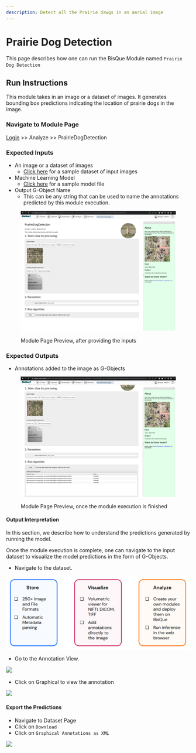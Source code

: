 ```yaml
---
description: Detect all the Prairie dawgs in an aerial image
---
```


# Prairie Dog Detection

This page describes how one can run the BisQue Module named `Prairie Dog Detection`

## Run Instructions

This module takes in an image or a dataset of images. It generates bounding box predictions indicating the location of prairie dogs in the image.

### Navigate to Module Page

[Login](../login-signup.md) >> Analyze >> PrairieDogDetection

### Expected Inputs

* An image or a dataset of images
  * [Click here](https://bisque2.ece.ucsb.edu/client\_service/view?resource=https://bisque2.ece.ucsb.edu/data\_service/00-dvP54x459TPyAzDaPvYe78) for a sample dataset of input images
* Machine Learning Model
  * [Click here](https://bisque2.ece.ucsb.edu/client\_service/view?resource=https://bisque2.ece.ucsb.edu/data\_service/00-nJTSZ2NXqXHQDphJ4zzmUU) for a sample model file
* Output G-Object Name
  * This can be any string that can be used to name the annotations predicted by this module execution.

<figure><img src="../../.gitbook/assets/image (8).png" alt=""><figcaption><p>Module Page Preview, after providing the inputs</p></figcaption></figure>

### Expected Outputs

* Annotations added to the image as G-Objects

<figure><img src="../../.gitbook/assets/image (15).png" alt=""><figcaption><p>Module Page Preview, once the module execution is finished</p></figcaption></figure>

#### Output Interpretation

In this section, we describe how to understand the predictions generated by running the model.



Once the module execution is complete, one can navigate to the input dataset to visualize the model predictions in the form of G-Objects.

* Navigate to the dataset.

![](<../../.gitbook/assets/image (10).png>)

* Go to the Annotation View.

![](<../../.gitbook/assets/bisque\_docs (3).png>)

* Click on Graphical to view the annotation

![](<../../.gitbook/assets/bisque\_docs (2).png>)



#### Export the Predictions

* Navigate to Dataset Page
* Click on `Download`
* Click on `Graphical Annotations as XML`

![](<../../.gitbook/assets/bisque\_docs (1).png>)



